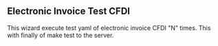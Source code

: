 Electronic Invoice Test CFDI
---

This wizard execute test yaml of electronic invoice CFDI "N" times.
This with finally of make test to the server.
